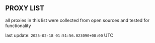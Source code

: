 ## PROXY LIST

all proxies in this list were collected from open sources and tested for functionality

last update: `2025-02-18 01:51:56.023090+00:00` UTC